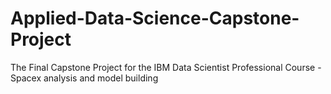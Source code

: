 # Applied-Data-Science-Capstone-Project
The Final Capstone Project for the IBM Data Scientist Professional Course - Spacex analysis and model building
